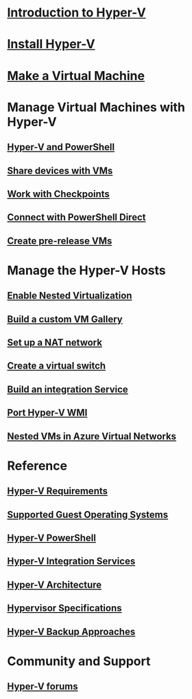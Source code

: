 # [Introduction to Hyper-V](./about/index.md)
# [Install Hyper-V](quick-start/enable-hyper-v.md)
# [Make a Virtual Machine](quick-start/quick-create-virtual-machine.md)

# Manage Virtual Machines with Hyper-V
## [Hyper-V and PowerShell](quick-start/try-hyper-v-powershell.md)
## [Share devices with VMs](user-guide/enhanced-session-mode.md)
## [Work with Checkpoints](user-guide/checkpoints.md)
## [Connect with PowerShell Direct](user-guide/powershell-direct.md)
## [Create pre-release VMs](user-guide/create-pre-release-vm.md)

# Manage the Hyper-V Hosts
## [Enable Nested Virtualization](user-guide/nested-virtualization.md)
## [Build a custom VM Gallery](user-guide/custom-gallery.md)
## [Set up a NAT network](user-guide/setup-nat-network.md)
## [Create a virtual switch](quick-start/connect-to-network.md)
## [Build an integration Service](user-guide/make-integration-service.md)
## [Port Hyper-V WMI](user-guide/refactor-wmiv1-to-wmiv2.md)
## [Nested VMs in Azure Virtual Networks](user-guide/nested-virtualization-azure-virtual-network.md) 

# Reference
## [Hyper-V Requirements](reference/hyper-v-requirements.md)
## [Supported Guest Operating Systems](about/supported-guest-os.md)
## [Hyper-V PowerShell](https://docs.microsoft.com/powershell/module/hyper-v/index?view=win10-ps)
## [Hyper-V Integration Services](reference/integration-services.md)
## [Hyper-V Architecture](reference/hyper-v-architecture.md)
## [Hypervisor Specifications](reference/tlfs.md)
## [Hyper-V Backup Approaches](reference/HyperVBackupApproaches.md)

# Community and Support
## [Hyper-V forums](https://social.technet.microsoft.com/Forums/windowsserver/home?forum=winserverhyperv)
